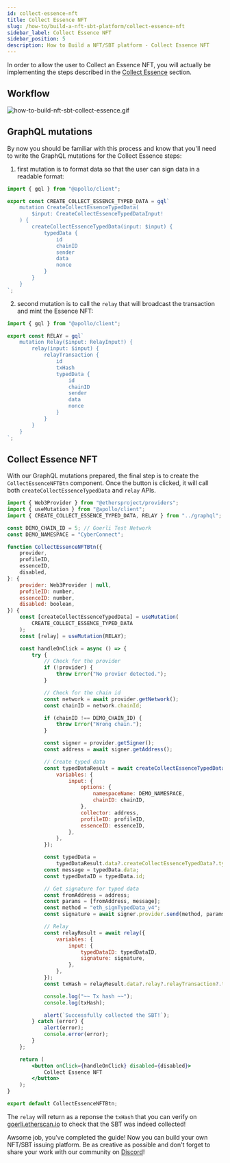 ```yaml
---
id: collect-essence-nft
title: Collect Essence NFT
slug: /how-to/build-a-nft-sbt-platform/collect-essence-nft
sidebar_label: Collect Essence NFT
sidebar_position: 5
description: How to Build a NFT/SBT platform - Collect Essence NFT
---
```


In order to allow the user to Collect an Essence NFT, you will actually be implementing the steps described in the [Collect Essence](/guides/mutation/collect-essence) section.

## Workflow

![how-to-build-nft-sbt-collect-essence.gif](/gif/how-to-build-nft-sbt-collect-essence.gif)

## GraphQL mutations

By now you should be familiar with this process and know that you'll need to write the GraphQL mutations for the Collect Essence steps:

1. first mutation is to format data so that the user can sign data in a readable format:

```jsx title="/src/graphql/CreateCollectEssenceTypedData.ts"
import { gql } from "@apollo/client";

export const CREATE_COLLECT_ESSENCE_TYPED_DATA = gql`
    mutation CreateCollectEssenceTypedData(
        $input: CreateCollectEssenceTypedDataInput!
    ) {
        createCollectEssenceTypedData(input: $input) {
            typedData {
                id
                chainID
                sender
                data
                nonce
            }
        }
    }
`;
```

2. second mutation is to call the `relay` that will broadcast the transaction and mint the Essence NFT:

```jsx title="/src/graphql/Relay.ts"
import { gql } from "@apollo/client";

export const RELAY = gql`
    mutation Relay($input: RelayInput!) {
        relay(input: $input) {
            relayTransaction {
                id
                txHash
                typedData {
                    id
                    chainID
                    sender
                    data
                    nonce
                }
            }
        }
    }
`;
```

## Collect Essence NFT

With our GraphQL mutations prepared, the final step is to create the `CollectEssenceNFTBtn` component. Once the button is clicked, it will call both `createCollectEssenceTypedData` and `relay` APIs.

```jsx title="src/components/CollectEssenceNFTBtn.tsx"
import { Web3Provider } from "@ethersproject/providers";
import { useMutation } from "@apollo/client";
import { CREATE_COLLECT_ESSENCE_TYPED_DATA, RELAY } from "../graphql";

const DEMO_CHAIN_ID = 5; // Goerli Test Network
const DEMO_NAMESPACE = "CyberConnect";

function CollectEssenceNFTBtn({
    provider,
    profileID,
    essenceID,
    disabled,
}: {
    provider: Web3Provider | null,
    profileID: number,
    essenceID: number,
    disabled: boolean,
}) {
    const [createCollectEssenceTypedData] = useMutation(
        CREATE_COLLECT_ESSENCE_TYPED_DATA
    );
    const [relay] = useMutation(RELAY);

    const handleOnClick = async () => {
        try {
            // Check for the provider
            if (!provider) {
                throw Error("No provier detected.");
            }

            // Check for the chain id
            const network = await provider.getNetwork();
            const chainID = network.chainId;

            if (chainID !== DEMO_CHAIN_ID) {
                throw Error("Wrong chain.");
            }

            const signer = provider.getSigner();
            const address = await signer.getAddress();

            // Create typed data
            const typedDataResult = await createCollectEssenceTypedData({
                variables: {
                    input: {
                        options: {
                            namespaceName: DEMO_NAMESPACE,
                            chainID: chainID,
                        },
                        collector: address,
                        profileID: profileID,
                        essenceID: essenceID,
                    },
                },
            });

            const typedData =
                typedDataResult.data?.createCollectEssenceTypedData?.typedData;
            const message = typedData.data;
            const typedDataID = typedData.id;

            // Get signature for typed data
            const fromAddress = address;
            const params = [fromAddress, message];
            const method = "eth_signTypedData_v4";
            const signature = await signer.provider.send(method, params);

            // Relay
            const relayResult = await relay({
                variables: {
                    input: {
                        typedDataID: typedDataID,
                        signature: signature,
                    },
                },
            });
            const txHash = relayResult.data?.relay?.relayTransaction?.txHash;

            console.log("~~ Tx hash ~~");
            console.log(txHash);

            alert(`Successfully collected the SBT!`);
        } catch (error) {
            alert(error);
            console.error(error);
        }
    };

    return (
        <button onClick={handleOnClick} disabled={disabled}>
            Collect Essence NFT
        </button>
    );
}

export default CollectEssenceNFTBtn;
```

The `relay` will return as a reponse the `txHash` that you can verify on [goerli.etherscan.io](https://goerli.etherscan.io/) to check that the SBT was indeed collected!

Awsome job, you've completed the guide! Now you can build your own NFT/SBT issuing platform. Be as creative as possible and don't forget to share your work with our community on [Discord](https://discord.com/invite/cUc8VRGmPs)!
